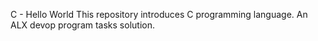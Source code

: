 C - Hello World
This repository introduces C programming language.
An ALX devop program tasks solution.
